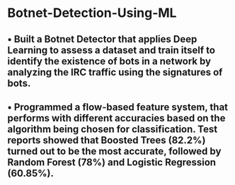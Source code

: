 # Botnet-Detection-Using-ML

## • Built a Botnet Detector that applies Deep Learning to assess a dataset and train itself to identify the existence of bots in a network by analyzing the IRC traffic using the signatures of bots.

## • Programmed a flow-based feature system, that performs with different accuracies based on the algorithm being chosen for classification. Test reports showed that Boosted Trees (82.2%) turned out to be the most accurate, followed by Random Forest (78%) and Logistic Regression (60.85%).
